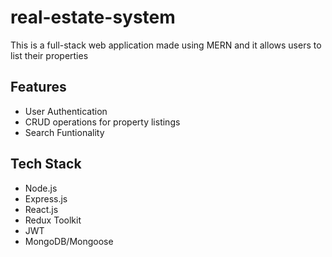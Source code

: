 # real-estate-system
This is a full-stack web application made using MERN and it allows users to list their properties

## Features
- User Authentication
- CRUD operations for property listings
- Search Funtionality

## Tech Stack
- Node.js
- Express.js
- React.js
- Redux Toolkit
- JWT
- MongoDB/Mongoose

